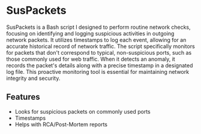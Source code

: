 # SusPackets

SusPackets is a Bash script I designed to perform routine network checks, focusing on identifying and logging suspicious activities in outgoing network packets. It utilizes timestamps to log each event, allowing for an accurate historical record of network traffic. The script specifically monitors for packets that don't correspond to typical, non-suspicious ports, such as those commonly used for web traffic. When it detects an anomaly, it records the packet's details along with a precise timestamp in a designated log file. This proactive monitoring tool is essential for maintaining network integrity and security.

## Features 

* Looks for suspicious packets on commonly used ports
* Timestamps
* Helps with RCA/Post-Mortem reports
